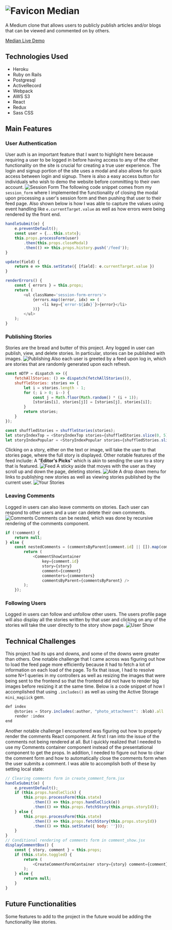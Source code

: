 # ![Favicon](https://github.com/kxwzhang/Median/blob/master/app/assets/images/favicon.ico) Median

A Medium clone that allows users to publicly publish articles and/or blogs that can be viewed and commented on by others.

[Median Live Demo](https://a-median.herokuapp.com/ "Median Live Demo")

## Technologies Used
* Heroku
* Ruby on Rails
* Postgresql
* ActiveRecord
* Webpack
* AWS S3
* React
* Redux
* Sass CSS

## Main Features

### User Authentication
User auth is an important feature that I want to highlight here because requiring a user to be logged in before having access to any of the other functionality on the site is crucial for creating a true user experience. The login and signup portion of the site uses a modal and also allows for quick access between login and signup. There is also a easy access button for individuals who wish to demo the website before committing to their own account.
![Session Form](https://github.com/kxwzhang/Median/blob/master/app/assets/images/user_auth.png)
The following code snippet comes from my `session_form` where I implemented the functionality of closing the modal upon processing a user's session form and then pushing that user to their feed page. Also shown below is how I was able to capture the values using event handling like `e.currentTarget.value` as well as how errors were being rendered by the front end.
```javascript
handleSubmit(e) {
    e.preventDefault();
    const user = {...this.state};
    this.props.processForm(user)
        .then(this.props.closeModal)
        .then(() => this.props.history.push('/feed'));
}

update(field) {
    return e => this.setState({ [field]: e.currentTarget.value })
}

renderErrors() {
    const { errors } = this.props;
    return (
        <ul className='session-form-errors'>
            {errors.map((error, idx) => (
                <li key={`error-${idx}`}>{error}</li>
            ))}
        </ul>
    );
}
```

### Publishing Stories
Stories are the bread and butter of this project. Any logged in user can publish, view, and delete stories. In particular, stories can be published with images. 
![Publishing](https://github.com/kxwzhang/Median/blob/master/app/assets/images/story_form.png)
Also each user is greeted by a feed upon log in, which are stories that are randomly generated upon each refresh. 
```javascript
const mDTP = dispatch => ({
    fetchAllStories: () => dispatch(fetchAllStories()),
    shuffleStories: stories => {
        let i = stories.length - 1;
        for (; i > 0; i--) {
            const j = Math.floor(Math.random() * (i + 1));
            [stories[i], stories[j]] = [stories[j], stories[i]];
        }
        return stories;
    }
});

const shuffledStories = shuffleStories(stories);
let storyIndexTop = <StoryIndexTop stories={shuffledStories.slice(0, 5)} />
let storyIndexPopular = <StoryIndexPopular stories={shuffledStories.slice(5,9)} /> 
```
Clicking on a story, either on the text or image, will take the user to that stories page, where the full story is displayed. Other notable features of the feed include: 
A "**Editor's Picks**" which is akin to sending the user to a story that is featured. 
![Feed](https://github.com/kxwzhang/Median/blob/master/app/assets/images/feed.png)
A sticky aside that moves with the user as they scroll up and down the page, deleting stories.
![Aide](https://github.com/kxwzhang/Median/blob/master/app/assets/images/aside.png)
A drop down menu for links to publishing new stories as well as viewing stories published by the current user.
![Your Stories](https://github.com/kxwzhang/Median/blob/master/app/assets/images/your_stories.png)

### Leaving Comments
Logged in users can also leave comments on stories. Each user can respond to other users and a user can delete their own comments.
![Comments](https://github.com/kxwzhang/Median/blob/master/app/assets/images/comment.png)
Comments can be nested, which was done by recursive rendering of the comments component.
```javascript
if (!comment) {
    return null;
} else {
    const nestedComments = (commentsByParent[comment.id] || []).map(comment => {
        return (
            <CommentShowContainer
                key={comment.id}
                story={story}
                comment={comment}
                commenters={commenters}
                commentsByParent={commentsByParent} />
        );
    });
```

### Following Users
Logged in users can follow and unfollow other users. The users profile page will also display all the 
stories written by that user and clicking on any of the stories will take the user
directly to the story show page.
![User Show](https://github.com/kxwzhang/Median/blob/master/app/assets/images/user_profile.png)

## Technical Challenges
This project had its ups and downs, and some of the downs were greater than others. One notable challenge that I came across was figuring out how to load the feed page more efficiently because it had to fetch a lot of information on each load of the page. To fix that issue, I had to resolve some N+1 queries in my controllers as well as resizing the images that were being sent to the frontend so that the frontend did not have to render big images before resizing it at the same time. 
Below is a code snippet of how I accomplished that using `.includes()` as well as using the Active Storage `mini_magiick` gem.
```javascript
def index
    @stories = Story.includes(:author, "photo_attachment": :blob).all
    render :index
end
```  
Another notable challenge I encountered was figuring out how to properly render the comments React component. At first I ran into the issue of the comments not being rendered at all. But I quickly realized that I needed to use my Comments container component instead of the presentational component to get the props. In addition, I needed to figure out how to clear the comment form and how to automatically close the comments form when the user submits a comment. I was able to accomplish both of these by setting local state: 
```javascript
// Clearing comments form in create_comment_form.jsx
handleSubmit(e) {
    e.preventDefault();
    if (this.props.handleClick) {
        this.props.processForm(this.state)
            .then(() => this.props.handleClick(e))
            .then(() => this.props.fetchStory(this.props.storyId));
    } else {
        this.props.processForm(this.state)
            .then(() => this.props.fetchStory(this.props.storyId))
            .then(() => this.setState({ body: ''}));
    }
}
// Conditional rendering of comments form in comment_show.jsx
displayCommentBox() {
    const { story, comment } = this.props;
    if (this.state.toggled) {
        return (
            <CreateCommentFormContainer story={story} comment={comment} handleClick={this.handleClick} />
        );
    } else {
        return null;
    }
}
```

## Future Functionalities
Some features to add to the project in the future would be adding the functionality like stories.